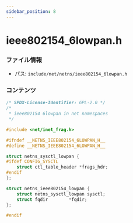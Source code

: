 ```yaml
---
sidebar_position: 8
---
```

# ieee802154_6lowpan.h

### ファイル情報

- パス: `include/net/netns/ieee802154_6lowpan.h`

### コンテンツ

```h
/* SPDX-License-Identifier: GPL-2.0 */
/*
 * ieee802154 6lowpan in net namespaces
 */

#include <net/inet_frag.h>

#ifndef __NETNS_IEEE802154_6LOWPAN_H__
#define __NETNS_IEEE802154_6LOWPAN_H__

struct netns_sysctl_lowpan {
#ifdef CONFIG_SYSCTL
	struct ctl_table_header *frags_hdr;
#endif
};

struct netns_ieee802154_lowpan {
	struct netns_sysctl_lowpan sysctl;
	struct fqdir		*fqdir;
};

#endif

```
